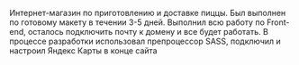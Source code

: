 Интернет-магазин по приготовлению и доставке пиццы. Был выполнен по готовому макету в течении 3-5 дней. Выполнил всю работу по Front-end, осталось подключить почту к домену и все будет работать.
В процессе разработки использовал препроцессор SASS, подключил и настроил Яндекс Карты в конце сайта
